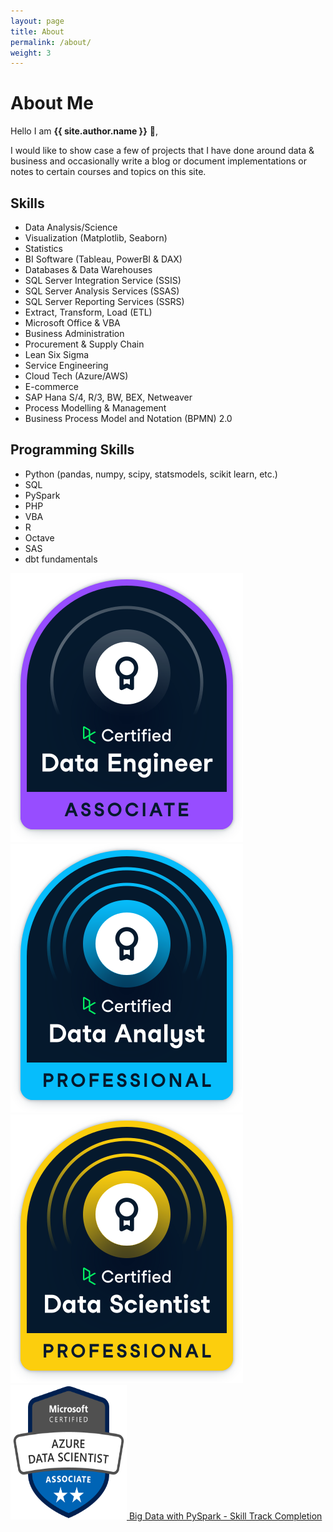 ```yaml
---
layout: page
title: About
permalink: /about/
weight: 3
---
```


# **About Me**

Hello I am **{{ site.author.name }}** :wave:,<br>

I would like to show case a few of projects that I have done around data & business and occasionally write a blog or document implementations or notes to certain courses and topics on this site.

## Skills
- Data Analysis/Science
- Visualization (Matplotlib, Seaborn)
- Statistics
- BI Software (Tableau, PowerBI & DAX)
- Databases & Data Warehouses
- SQL Server Integration Service (SSIS) 
- SQL Server Analysis Services (SSAS)
- SQL Server Reporting Services (SSRS)
- Extract, Transform, Load (ETL)
- Microsoft Office & VBA
- Business Administration
- Procurement & Supply Chain
- Lean Six Sigma
- Service Engineering
- Cloud Tech (Azure/AWS)
- E-commerce
- SAP Hana S/4, R/3, BW, BEX, Netweaver
- Process Modelling & Management
- Business Process Model and Notation (BPMN) 2.0 


## Programming Skills
- Python (pandas, numpy, scipy, statsmodels, scikit learn, etc.)
- SQL
- PySpark
- PHP
- VBA
- R
- Octave
- SAS
- dbt fundamentals

<a href='https://www.datacamp.com/certificate/DEA0014495652948' >
	<img src="/blog/data_engineer_associate_badge.svg" 
	alt='Data Engineer Associate | DataCamp | 2023'
	/>
</a>

<a href='https://www.datacamp.com/certificate/DA0015624503787' >
	<img src="/blog/data_analyst_professional_badge.svg" 
	alt='Professional Data Analyst | DataCamp | 2022'
	/>
</a>
<a href='https://www.datacamp.com/certificate/DS0011414141814' >
	<img src="/blog/data_scientist_professional_badge.svg" 
	alt='Professional Data Scientist | DataCamp | 2022'
	/>
</a>


<a href='https://www.credly.com/badges/772f0117-dd7d-442f-95bf-708fa831b0cf' >
	<img src="/blog/azure-data-scientist-associate.png" 
	alt='Azure Data Scientist Associate | Microsoft | 2022' width=186 height=215
	/>
</a>
<a href='https://www.datacamp.com/statement-of-accomplishment/track/a486849ca01aa2fba3c5d2104c7e961e5469936c' >
	Big Data with PySpark - Skill Track Completion
</a>
